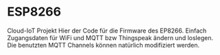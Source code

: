 # ESP8266
Cloud-IoT Projekt
Hier der Code für die Firmware des EP8266. Einfach Zugangsdaten für WiFi und MQTT bzw Thingspeak ändern und loslegen. Die benutzten MQTT Channels können natürlich modifiziert werden.
